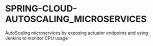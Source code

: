 # SPRING-CLOUD-AUTOSCALING_MICROSERVICES
AutoScaling microservices by exposing actuator endpoints and using Jenkins to monitor CPU usage



